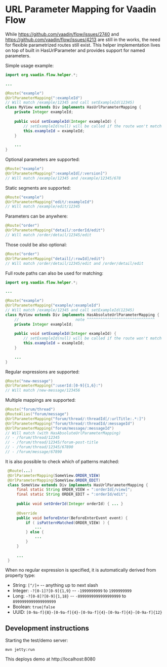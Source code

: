 # URL Parameter Mapping for Vaadin Flow

While https://github.com/vaadin/flow/issues/2740 and 
https://github.com/vaadin/flow/issues/4213 are still in the works, 
the need for flexible parametrized routes still exist. This
helper implementation lives on top of built in HasUrlParameter
and provides support for named parameters.

Simple usage example:
```java
import org.vaadin.flow.helper.*;

...

@Route("example")
@UrlParameterMapping(":exampleId")
// Will match /example/12345 and call setExampleId(12345)
class MyView extends Div implements HasUrlParameterMapping {
    private Integer exampleId;
    
    public void setExampleId(Integer exampleId) {
        // setExampleId(null) will be called if the route won't match
        this.exampleId = exampleId;
    }
    
    ...
}
```  

Optional parameters are supported:
```java
@Route("example")
@UrlParameterMapping(":exampleId[/:version]")
// Will match /example/12345 and /example/12345/678 
```

Static segments are supported:
```java
@Route("example")
@UrlParameterMapping("edit/:exampleId")
// Will match /example/edit/12345
```

Parameters can be anywhere:
```java
@Route("order")
@UrlParameterMapping("detail/:orderId/edit")
// Will match /order/detail/12345/edit
```

Those could be also optional:
```java
@Route("order")
@UrlParameterMapping("detail[/:rowId]/edit")
// Will match /order/detail/12345/edit and /order/detail/edit
```

Full route paths can also be used for matching:
```java
import org.vaadin.flow.helper.*;

...

@Route("example")
@UrlParameterMapping("example/:exampleId")
// Will match /example/12345 and call setExampleId(12345)
class MyView extends Div implements HasAbsoluteUrlParameterMapping {
    //                         note ^^^^^^^^^^^^^^^^^^^^^^^^^^^^^^
    private Integer exampleId;
    
    public void setExampleId(Integer exampleId) {
        // setExampleId(null) will be called if the route won't match
        this.exampleId = exampleId;
    }
    
    ...
}
```

Regular expressions are supported:
```java
@Route("new-message")
@UrlParameterMapping(":userId:[0-9]{1,6}:")
// Will match /new-message/123456
```

Multiple mappings are supported:
```java
@Route("forum/thread")
@RouteAlias("forum/message")
@UrlParameterMapping("forum/thread/:threadId[/:urlTitle:.*:]")
@UrlParameterMapping("forum/thread/:threadId/:messageId")
@UrlParameterMapping("forum/message/:messageId")
// Will match (with HasAbsoluteUrlParameterMapping)
// - /forum/thread/12345
// - /forum/thread/12345/forum-post-title
// - /forum/thread/12345/67890
// - /forum/message/67890
```

It is also possible to check which of patterns matched:
```java
 @Route(...)
 @UrlParameterMapping(SomeView.ORDER_VIEW)
 @UrlParameterMapping(SomeView.ORDER_EDIT)
 class SomeView extends Div implements HasUrlParameterMapping {
     final static String ORDER_VIEW = ":orderId[/view]";
     final static String ORDER_EDIT = ":orderId/edit";
 
     public void setOrderId(Integer orderId) { ... }
 
     @Override
     public void beforeEnter(BeforeEnterEvent event) {
         if ( isPatternMatched(ORDER_VIEW) ) {
             ...
         } else {
             ...
         }
     }
 
     ...
 }
```

When no regular expression is specified, it is automatically derived
from property type:
- String: `[^/]+` -- anything up to next slash
- Integer: `-?[0-1]?[0-9]{1,9}` -- `-1999999999` to `1999999999`
- Long: `-?[0-8]?[0-9]{1,18}` -- `-8999999999999999999` to `8999999999999999999`
- Boolean: `true|false`
- UUID: `[0-9a-f]{8}-[0-9a-f]{4}-[0-9a-f]{4}-[0-9a-f]{4}-[0-9a-f]{12}`

## Development instructions

Starting the test/demo server:
```
mvn jetty:run
```

This deploys demo at http://localhost:8080
